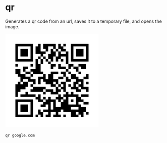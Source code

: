 # qr
Generates a qr code from an url, saves it to a temporary file, and opens the image.

![Github QR](/github.png "GitHub QR") 

```rust
qr google.com
```
